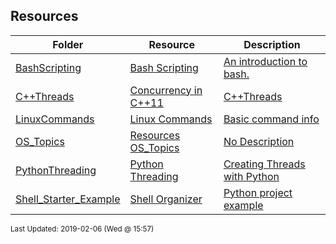 ## Resources
| Folder | Resource | Description|
 | ------------|------------|------------|
 | [BashScripting](https://github.com/rugbyprof/5143-Operating-Systems/tree/master/Resources/BashScripting) | [ Bash Scripting ](https://github.com/rugbyprof/5143-Operating-Systems/tree/master/Resources/BashScripting) | [ An introduction to bash.](https://github.com/rugbyprof/5143-Operating-Systems/tree/master/Resources/BashScripting) | [BashScripting](https://github.com/rugbyprof/5143-Operating-Systems/tree/master/Resources/BashScripting) | [ Introduction](https://github.com/rugbyprof/5143-Operating-Systems/tree/master/Resources/BashScripting) | [BashScripting](https://github.com/rugbyprof/5143-Operating-Systems/tree/master/Resources/BashScripting) | [ How do you run a script?](https://github.com/rugbyprof/5143-Operating-Systems/tree/master/Resources/BashScripting) | [BashScripting](https://github.com/rugbyprof/5143-Operating-Systems/tree/master/Resources/BashScripting) | [~$ chmod 755 myscript.sh  Sets executable for Owner, Group, and All (as well as readable by all and writable by the owner)](https://github.com/rugbyprof/5143-Operating-Systems/tree/master/Resources/BashScripting) | [BashScripting](https://github.com/rugbyprof/5143-Operating-Systems/tree/master/Resources/BashScripting) | [~$ chmod u+x myscript.sh  Sets executable for owner](https://github.com/rugbyprof/5143-Operating-Systems/tree/master/Resources/BashScripting) | [BashScripting](https://github.com/rugbyprof/5143-Operating-Systems/tree/master/Resources/BashScripting) | [~$ chmod a+x myscript.sh  Sets executable for all](https://github.com/rugbyprof/5143-Operating-Systems/tree/master/Resources/BashScripting) | [BashScripting](https://github.com/rugbyprof/5143-Operating-Systems/tree/master/Resources/BashScripting) | [ Output: ./myscript.sh: Permission denied](https://github.com/rugbyprof/5143-Operating-Systems/tree/master/Resources/BashScripting) | [BashScripting](https://github.com/rugbyprof/5143-Operating-Systems/tree/master/Resources/BashScripting) | [Output: ](https://github.com/rugbyprof/5143-Operating-Systems/tree/master/Resources/BashScripting) | [rw](https://github.com/rugbyprof/5143-Operating-Systems/tree/master/Resources/BashScripting) | [r](https://github.com/rugbyprof/5143-Operating-Systems/tree/master/Resources/BashScripting) | [](https://github.com/rugbyprof/5143-Operating-Systems/tree/master/Resources/BashScripting) | [r](https://github.com/rugbyprof/5143-Operating-Systems/tree/master/Resources/BashScripting) | [](https://github.com/rugbyprof/5143-Operating-Systems/tree/master/Resources/BashScripting) | [ 18 owner group 4096 Feb 17 09:12 myscript.sh](https://github.com/rugbyprof/5143-Operating-Systems/tree/master/Resources/BashScripting) | [BashScripting](https://github.com/rugbyprof/5143-Operating-Systems/tree/master/Resources/BashScripting) | [ Output: ](https://github.com/rugbyprof/5143-Operating-Systems/tree/master/Resources/BashScripting) | [rwxr](https://github.com/rugbyprof/5143-Operating-Systems/tree/master/Resources/BashScripting) | [xr](https://github.com/rugbyprof/5143-Operating-Systems/tree/master/Resources/BashScripting) | [x 18 owner group 4096 Feb 17 09:12 myscript.sh](https://github.com/rugbyprof/5143-Operating-Systems/tree/master/Resources/BashScripting) | [BashScripting](https://github.com/rugbyprof/5143-Operating-Systems/tree/master/Resources/BashScripting) | [ Output: Hello World!](https://github.com/rugbyprof/5143-Operating-Systems/tree/master/Resources/BashScripting) | [BashScripting](https://github.com/rugbyprof/5143-Operating-Systems/tree/master/Resources/BashScripting) | [ Example myscript.sh](https://github.com/rugbyprof/5143-Operating-Systems/tree/master/Resources/BashScripting) | [BashScripting](https://github.com/rugbyprof/5143-Operating-Systems/tree/master/Resources/BashScripting) | [!/bin/bash](https://github.com/rugbyprof/5143-Operating-Systems/tree/master/Resources/BashScripting) | [BashScripting](https://github.com/rugbyprof/5143-Operating-Systems/tree/master/Resources/BashScripting) | [ A sample Bash script](https://github.com/rugbyprof/5143-Operating-Systems/tree/master/Resources/BashScripting) | [BashScripting](https://github.com/rugbyprof/5143-Operating-Systems/tree/master/Resources/BashScripting) | [](https://github.com/rugbyprof/5143-Operating-Systems/tree/master/Resources/BashScripting) | [ **Line 2** ](https://github.com/rugbyprof/5143-Operating-Systems/tree/master/Resources/BashScripting) | [ This is a comment. Anything after  is not executed. It is for our reference only.](https://github.com/rugbyprof/5143-Operating-Systems/tree/master/Resources/BashScripting) | [BashScripting](https://github.com/rugbyprof/5143-Operating-Systems/tree/master/Resources/BashScripting) | [ Why the ./](https://github.com/rugbyprof/5143-Operating-Systems/tree/master/Resources/BashScripting) | [BashScripting](https://github.com/rugbyprof/5143-Operating-Systems/tree/master/Resources/BashScripting) | [ The Shebang (!)](https://github.com/rugbyprof/5143-Operating-Systems/tree/master/Resources/BashScripting) | [BashScripting](https://github.com/rugbyprof/5143-Operating-Systems/tree/master/Resources/BashScripting) | [**\!/bin/bash**](https://github.com/rugbyprof/5143-Operating-Systems/tree/master/Resources/BashScripting) | [BashScripting](https://github.com/rugbyprof/5143-Operating-Systems/tree/master/Resources/BashScripting) | [This is the first line of the script above. The hash exclamation mark ( ! ) character sequence is referred to as the Shebang. Following it is the path to the interpreter (or program) that should be used to run (or interpret) the rest of the lines in the text file. (For Bash scripts it will be the path to Bash, but there are many other types of scripts and they each have their own interpreter.)](https://github.com/rugbyprof/5143-Operating-Systems/tree/master/Resources/BashScripting) | [BashScripting](https://github.com/rugbyprof/5143-Operating-Systems/tree/master/Resources/BashScripting) | [Formatting is important here. The shebang must be on the very first line of the file (line 2 won't do, even if the first line is blank). There must also be no spaces before the `` or between the `!` and the path to the interpreter.](https://github.com/rugbyprof/5143-Operating-Systems/tree/master/Resources/BashScripting) | [BashScripting](https://github.com/rugbyprof/5143-Operating-Systems/tree/master/Resources/BashScripting) | [ Formatting](https://github.com/rugbyprof/5143-Operating-Systems/tree/master/Resources/BashScripting) | [BashScripting](https://github.com/rugbyprof/5143-Operating-Systems/tree/master/Resources/BashScripting) | [ Bash Scripting: Variables](https://github.com/rugbyprof/5143-Operating-Systems/tree/master/Resources/BashScripting) | [BashScripting](https://github.com/rugbyprof/5143-Operating-Systems/tree/master/Resources/BashScripting) | [ Introduction](https://github.com/rugbyprof/5143-Operating-Systems/tree/master/Resources/BashScripting) | [BashScripting](https://github.com/rugbyprof/5143-Operating-Systems/tree/master/Resources/BashScripting) | [ Command line arguments](https://github.com/rugbyprof/5143-Operating-Systems/tree/master/Resources/BashScripting) | [BashScripting](https://github.com/rugbyprof/5143-Operating-Systems/tree/master/Resources/BashScripting) | [!/bin/bash](https://github.com/rugbyprof/5143-Operating-Systems/tree/master/Resources/BashScripting) | [BashScripting](https://github.com/rugbyprof/5143-Operating-Systems/tree/master/Resources/BashScripting) | [ A simple copy script](https://github.com/rugbyprof/5143-Operating-Systems/tree/master/Resources/BashScripting) | [BashScripting](https://github.com/rugbyprof/5143-Operating-Systems/tree/master/Resources/BashScripting) | [ Let's verify the copy worked](https://github.com/rugbyprof/5143-Operating-Systems/tree/master/Resources/BashScripting) | [BashScripting](https://github.com/rugbyprof/5143-Operating-Systems/tree/master/Resources/BashScripting) | [ Other Special Variables](https://github.com/rugbyprof/5143-Operating-Systems/tree/master/Resources/BashScripting) | [BashScripting](https://github.com/rugbyprof/5143-Operating-Systems/tree/master/Resources/BashScripting) | [|**$** | How many arguments were passed to the Bash script. |](https://github.com/rugbyprof/5143-Operating-Systems/tree/master/Resources/BashScripting) | [BashScripting](https://github.com/rugbyprof/5143-Operating-Systems/tree/master/Resources/BashScripting) | [ Setting Our Own Variables](https://github.com/rugbyprof/5143-Operating-Systems/tree/master/Resources/BashScripting) | [BashScripting](https://github.com/rugbyprof/5143-Operating-Systems/tree/master/Resources/BashScripting) | [!/bin/bash](https://github.com/rugbyprof/5143-Operating-Systems/tree/master/Resources/BashScripting) | [BashScripting](https://github.com/rugbyprof/5143-Operating-Systems/tree/master/Resources/BashScripting) | [ A simple variable example](https://github.com/rugbyprof/5143-Operating-Systems/tree/master/Resources/BashScripting) | [BashScripting](https://github.com/rugbyprof/5143-Operating-Systems/tree/master/Resources/BashScripting) | [cmd1](https://github.com/rugbyprof/5143-Operating-Systems/tree/master/Resources/BashScripting) | [BashScripting](https://github.com/rugbyprof/5143-Operating-Systems/tree/master/Resources/BashScripting) | [ Quotes](https://github.com/rugbyprof/5143-Operating-Systems/tree/master/Resources/BashScripting) | [BashScripting](https://github.com/rugbyprof/5143-Operating-Systems/tree/master/Resources/BashScripting) | [ Command Substitution](https://github.com/rugbyprof/5143-Operating-Systems/tree/master/Resources/BashScripting) | [BashScripting](https://github.com/rugbyprof/5143-Operating-Systems/tree/master/Resources/BashScripting) | [ Exporting Variables](https://github.com/rugbyprof/5143-Operating-Systems/tree/master/Resources/BashScripting) | [BashScripting](https://github.com/rugbyprof/5143-Operating-Systems/tree/master/Resources/BashScripting) | [!/bin/bash](https://github.com/rugbyprof/5143-Operating-Systems/tree/master/Resources/BashScripting) | [BashScripting](https://github.com/rugbyprof/5143-Operating-Systems/tree/master/Resources/BashScripting) | [ demonstrate variable scope 1.](https://github.com/rugbyprof/5143-Operating-Systems/tree/master/Resources/BashScripting) | [BashScripting](https://github.com/rugbyprof/5143-Operating-Systems/tree/master/Resources/BashScripting) | [ Let's verify their current value](https://github.com/rugbyprof/5143-Operating-Systems/tree/master/Resources/BashScripting) | [BashScripting](https://github.com/rugbyprof/5143-Operating-Systems/tree/master/Resources/BashScripting) | [ Let's see what they are now](https://github.com/rugbyprof/5143-Operating-Systems/tree/master/Resources/BashScripting) | [BashScripting](https://github.com/rugbyprof/5143-Operating-Systems/tree/master/Resources/BashScripting) | [!/bin/bash](https://github.com/rugbyprof/5143-Operating-Systems/tree/master/Resources/BashScripting) | [BashScripting](https://github.com/rugbyprof/5143-Operating-Systems/tree/master/Resources/BashScripting) | [ demonstrate variable scope 2](https://github.com/rugbyprof/5143-Operating-Systems/tree/master/Resources/BashScripting) | [BashScripting](https://github.com/rugbyprof/5143-Operating-Systems/tree/master/Resources/BashScripting) | [ Let's verify their current value](https://github.com/rugbyprof/5143-Operating-Systems/tree/master/Resources/BashScripting) | [BashScripting](https://github.com/rugbyprof/5143-Operating-Systems/tree/master/Resources/BashScripting) | [ Let's change their values](https://github.com/rugbyprof/5143-Operating-Systems/tree/master/Resources/BashScripting) | [BashScripting](https://github.com/rugbyprof/5143-Operating-Systems/tree/master/Resources/BashScripting) | [ Summary](https://github.com/rugbyprof/5143-Operating-Systems/tree/master/Resources/BashScripting) | [BashScripting](https://github.com/rugbyprof/5143-Operating-Systems/tree/master/Resources/BashScripting) | [ Bash Scripting: Input](https://github.com/rugbyprof/5143-Operating-Systems/tree/master/Resources/BashScripting) | [BashScripting](https://github.com/rugbyprof/5143-Operating-Systems/tree/master/Resources/BashScripting) | [ Introduction](https://github.com/rugbyprof/5143-Operating-Systems/tree/master/Resources/BashScripting) | [BashScripting](https://github.com/rugbyprof/5143-Operating-Systems/tree/master/Resources/BashScripting) | [ Ask the User for Input](https://github.com/rugbyprof/5143-Operating-Systems/tree/master/Resources/BashScripting) | [BashScripting](https://github.com/rugbyprof/5143-Operating-Systems/tree/master/Resources/BashScripting) | [!/bin/bash](https://github.com/rugbyprof/5143-Operating-Systems/tree/master/Resources/BashScripting) | [BashScripting](https://github.com/rugbyprof/5143-Operating-Systems/tree/master/Resources/BashScripting) | [ Ask the user for their name](https://github.com/rugbyprof/5143-Operating-Systems/tree/master/Resources/BashScripting) | [BashScripting](https://github.com/rugbyprof/5143-Operating-Systems/tree/master/Resources/BashScripting) | [ More with Read](https://github.com/rugbyprof/5143-Operating-Systems/tree/master/Resources/BashScripting) | [BashScripting](https://github.com/rugbyprof/5143-Operating-Systems/tree/master/Resources/BashScripting) | [!/bin/bash](https://github.com/rugbyprof/5143-Operating-Systems/tree/master/Resources/BashScripting) | [BashScripting](https://github.com/rugbyprof/5143-Operating-Systems/tree/master/Resources/BashScripting) | [ Ask the user for login details](https://github.com/rugbyprof/5143-Operating-Systems/tree/master/Resources/BashScripting) | [BashScripting](https://github.com/rugbyprof/5143-Operating-Systems/tree/master/Resources/BashScripting) | [ More variables](https://github.com/rugbyprof/5143-Operating-Systems/tree/master/Resources/BashScripting) | [BashScripting](https://github.com/rugbyprof/5143-Operating-Systems/tree/master/Resources/BashScripting) | [!/bin/bash](https://github.com/rugbyprof/5143-Operating-Systems/tree/master/Resources/BashScripting) | [BashScripting](https://github.com/rugbyprof/5143-Operating-Systems/tree/master/Resources/BashScripting) | [ Demonstrate how read actually works](https://github.com/rugbyprof/5143-Operating-Systems/tree/master/Resources/BashScripting) | [BashScripting](https://github.com/rugbyprof/5143-Operating-Systems/tree/master/Resources/BashScripting) | [ Reading from STDIN](https://github.com/rugbyprof/5143-Operating-Systems/tree/master/Resources/BashScripting) | [BashScripting](https://github.com/rugbyprof/5143-Operating-Systems/tree/master/Resources/BashScripting) | [!/bin/bash](https://github.com/rugbyprof/5143-Operating-Systems/tree/master/Resources/BashScripting) | [BashScripting](https://github.com/rugbyprof/5143-Operating-Systems/tree/master/Resources/BashScripting) | [ A basic summary of my sales report](https://github.com/rugbyprof/5143-Operating-Systems/tree/master/Resources/BashScripting) | [BashScripting](https://github.com/rugbyprof/5143-Operating-Systems/tree/master/Resources/BashScripting) | [ So which should I use?](https://github.com/rugbyprof/5143-Operating-Systems/tree/master/Resources/BashScripting) | [BashScripting](https://github.com/rugbyprof/5143-Operating-Systems/tree/master/Resources/BashScripting) | [ Summary](https://github.com/rugbyprof/5143-Operating-Systems/tree/master/Resources/BashScripting) | [BashScripting](https://github.com/rugbyprof/5143-Operating-Systems/tree/master/Resources/BashScripting) | [ Bash Scripting: Arithmetic](https://github.com/rugbyprof/5143-Operating-Systems/tree/master/Resources/BashScripting) | [BashScripting](https://github.com/rugbyprof/5143-Operating-Systems/tree/master/Resources/BashScripting) | [ Introduction](https://github.com/rugbyprof/5143-Operating-Systems/tree/master/Resources/BashScripting) | [BashScripting](https://github.com/rugbyprof/5143-Operating-Systems/tree/master/Resources/BashScripting) | [ Let](https://github.com/rugbyprof/5143-Operating-Systems/tree/master/Resources/BashScripting) | [BashScripting](https://github.com/rugbyprof/5143-Operating-Systems/tree/master/Resources/BashScripting) | [!/bin/bash](https://github.com/rugbyprof/5143-Operating-Systems/tree/master/Resources/BashScripting) | [BashScripting](https://github.com/rugbyprof/5143-Operating-Systems/tree/master/Resources/BashScripting) | [ Basic arithmetic using let](https://github.com/rugbyprof/5143-Operating-Systems/tree/master/Resources/BashScripting) | [BashScripting](https://github.com/rugbyprof/5143-Operating-Systems/tree/master/Resources/BashScripting) | [echo $a  9](https://github.com/rugbyprof/5143-Operating-Systems/tree/master/Resources/BashScripting) | [BashScripting](https://github.com/rugbyprof/5143-Operating-Systems/tree/master/Resources/BashScripting) | [echo $a  9](https://github.com/rugbyprof/5143-Operating-Systems/tree/master/Resources/BashScripting) | [BashScripting](https://github.com/rugbyprof/5143-Operating-Systems/tree/master/Resources/BashScripting) | [echo $a  10](https://github.com/rugbyprof/5143-Operating-Systems/tree/master/Resources/BashScripting) | [BashScripting](https://github.com/rugbyprof/5143-Operating-Systems/tree/master/Resources/BashScripting) | [echo $a  20](https://github.com/rugbyprof/5143-Operating-Systems/tree/master/Resources/BashScripting) | [BashScripting](https://github.com/rugbyprof/5143-Operating-Systems/tree/master/Resources/BashScripting) | [echo $a  30 + first command line argument](https://github.com/rugbyprof/5143-Operating-Systems/tree/master/Resources/BashScripting) | [BashScripting](https://github.com/rugbyprof/5143-Operating-Systems/tree/master/Resources/BashScripting) | [ Expr](https://github.com/rugbyprof/5143-Operating-Systems/tree/master/Resources/BashScripting) | [BashScripting](https://github.com/rugbyprof/5143-Operating-Systems/tree/master/Resources/BashScripting) | [!/bin/bash](https://github.com/rugbyprof/5143-Operating-Systems/tree/master/Resources/BashScripting) | [BashScripting](https://github.com/rugbyprof/5143-Operating-Systems/tree/master/Resources/BashScripting) | [ Basic arithmetic using expr](https://github.com/rugbyprof/5143-Operating-Systems/tree/master/Resources/BashScripting) | [BashScripting](https://github.com/rugbyprof/5143-Operating-Systems/tree/master/Resources/BashScripting) | [echo $a  7](https://github.com/rugbyprof/5143-Operating-Systems/tree/master/Resources/BashScripting) | [BashScripting](https://github.com/rugbyprof/5143-Operating-Systems/tree/master/Resources/BashScripting) | [ Double Parentheses](https://github.com/rugbyprof/5143-Operating-Systems/tree/master/Resources/BashScripting) | [BashScripting](https://github.com/rugbyprof/5143-Operating-Systems/tree/master/Resources/BashScripting) | [!/bin/bash](https://github.com/rugbyprof/5143-Operating-Systems/tree/master/Resources/BashScripting) | [BashScripting](https://github.com/rugbyprof/5143-Operating-Systems/tree/master/Resources/BashScripting) | [ Basic arithmetic using double parentheses](https://github.com/rugbyprof/5143-Operating-Systems/tree/master/Resources/BashScripting) | [BashScripting](https://github.com/rugbyprof/5143-Operating-Systems/tree/master/Resources/BashScripting) | [echo $a  9](https://github.com/rugbyprof/5143-Operating-Systems/tree/master/Resources/BashScripting) | [BashScripting](https://github.com/rugbyprof/5143-Operating-Systems/tree/master/Resources/BashScripting) | [echo $a  8](https://github.com/rugbyprof/5143-Operating-Systems/tree/master/Resources/BashScripting) | [BashScripting](https://github.com/rugbyprof/5143-Operating-Systems/tree/master/Resources/BashScripting) | [echo $b  11](https://github.com/rugbyprof/5143-Operating-Systems/tree/master/Resources/BashScripting) | [BashScripting](https://github.com/rugbyprof/5143-Operating-Systems/tree/master/Resources/BashScripting) | [echo $b  12](https://github.com/rugbyprof/5143-Operating-Systems/tree/master/Resources/BashScripting) | [BashScripting](https://github.com/rugbyprof/5143-Operating-Systems/tree/master/Resources/BashScripting) | [echo $b  13](https://github.com/rugbyprof/5143-Operating-Systems/tree/master/Resources/BashScripting) | [BashScripting](https://github.com/rugbyprof/5143-Operating-Systems/tree/master/Resources/BashScripting) | [echo $b  16](https://github.com/rugbyprof/5143-Operating-Systems/tree/master/Resources/BashScripting) | [BashScripting](https://github.com/rugbyprof/5143-Operating-Systems/tree/master/Resources/BashScripting) | [echo $a  20](https://github.com/rugbyprof/5143-Operating-Systems/tree/master/Resources/BashScripting) | [BashScripting](https://github.com/rugbyprof/5143-Operating-Systems/tree/master/Resources/BashScripting) | [ Length of a Variable](https://github.com/rugbyprof/5143-Operating-Systems/tree/master/Resources/BashScripting) | [BashScripting](https://github.com/rugbyprof/5143-Operating-Systems/tree/master/Resources/BashScripting) | [](https://github.com/rugbyprof/5143-Operating-Systems/tree/master/Resources/BashScripting) | [ `${variable}`](https://github.com/rugbyprof/5143-Operating-Systems/tree/master/Resources/BashScripting) | [BashScripting](https://github.com/rugbyprof/5143-Operating-Systems/tree/master/Resources/BashScripting) | [!/bin/bash](https://github.com/rugbyprof/5143-Operating-Systems/tree/master/Resources/BashScripting) | [BashScripting](https://github.com/rugbyprof/5143-Operating-Systems/tree/master/Resources/BashScripting) | [ Show the length of a variable.](https://github.com/rugbyprof/5143-Operating-Systems/tree/master/Resources/BashScripting) | [BashScripting](https://github.com/rugbyprof/5143-Operating-Systems/tree/master/Resources/BashScripting) | [echo ${a}  11](https://github.com/rugbyprof/5143-Operating-Systems/tree/master/Resources/BashScripting) | [BashScripting](https://github.com/rugbyprof/5143-Operating-Systems/tree/master/Resources/BashScripting) | [echo ${b}  4](https://github.com/rugbyprof/5143-Operating-Systems/tree/master/Resources/BashScripting) | [BashScripting](https://github.com/rugbyprof/5143-Operating-Systems/tree/master/Resources/BashScripting) | [ Summary](https://github.com/rugbyprof/5143-Operating-Systems/tree/master/Resources/BashScripting) | [BashScripting](https://github.com/rugbyprof/5143-Operating-Systems/tree/master/Resources/BashScripting) | [](https://github.com/rugbyprof/5143-Operating-Systems/tree/master/Resources/BashScripting) | [ `${var}`: Return the length of the variable var.](https://github.com/rugbyprof/5143-Operating-Systems/tree/master/Resources/BashScripting) | [BashScripting](https://github.com/rugbyprof/5143-Operating-Systems/tree/master/Resources/BashScripting) | [ Bash Scripting: If Statements](https://github.com/rugbyprof/5143-Operating-Systems/tree/master/Resources/BashScripting) | [BashScripting](https://github.com/rugbyprof/5143-Operating-Systems/tree/master/Resources/BashScripting) | [ Introduction](https://github.com/rugbyprof/5143-Operating-Systems/tree/master/Resources/BashScripting) | [BashScripting](https://github.com/rugbyprof/5143-Operating-Systems/tree/master/Resources/BashScripting) | [ Basic If Statements](https://github.com/rugbyprof/5143-Operating-Systems/tree/master/Resources/BashScripting) | [BashScripting](https://github.com/rugbyprof/5143-Operating-Systems/tree/master/Resources/BashScripting) | [!/bin/bash](https://github.com/rugbyprof/5143-Operating-Systems/tree/master/Resources/BashScripting) | [BashScripting](https://github.com/rugbyprof/5143-Operating-Systems/tree/master/Resources/BashScripting) | [ Basic if statement](https://github.com/rugbyprof/5143-Operating-Systems/tree/master/Resources/BashScripting) | [BashScripting](https://github.com/rugbyprof/5143-Operating-Systems/tree/master/Resources/BashScripting) | [ Test](https://github.com/rugbyprof/5143-Operating-Systems/tree/master/Resources/BashScripting) | [BashScripting](https://github.com/rugbyprof/5143-Operating-Systems/tree/master/Resources/BashScripting) | [ Indenting](https://github.com/rugbyprof/5143-Operating-Systems/tree/master/Resources/BashScripting) | [BashScripting](https://github.com/rugbyprof/5143-Operating-Systems/tree/master/Resources/BashScripting) | [ Nested If statements](https://github.com/rugbyprof/5143-Operating-Systems/tree/master/Resources/BashScripting) | [BashScripting](https://github.com/rugbyprof/5143-Operating-Systems/tree/master/Resources/BashScripting) | [!/bin/bash](https://github.com/rugbyprof/5143-Operating-Systems/tree/master/Resources/BashScripting) | [BashScripting](https://github.com/rugbyprof/5143-Operating-Systems/tree/master/Resources/BashScripting) | [ Nested if statements](https://github.com/rugbyprof/5143-Operating-Systems/tree/master/Resources/BashScripting) | [BashScripting](https://github.com/rugbyprof/5143-Operating-Systems/tree/master/Resources/BashScripting) | [ If Else](https://github.com/rugbyprof/5143-Operating-Systems/tree/master/Resources/BashScripting) | [BashScripting](https://github.com/rugbyprof/5143-Operating-Systems/tree/master/Resources/BashScripting) | [!/bin/bash](https://github.com/rugbyprof/5143-Operating-Systems/tree/master/Resources/BashScripting) | [BashScripting](https://github.com/rugbyprof/5143-Operating-Systems/tree/master/Resources/BashScripting) | [ else example](https://github.com/rugbyprof/5143-Operating-Systems/tree/master/Resources/BashScripting) | [BashScripting](https://github.com/rugbyprof/5143-Operating-Systems/tree/master/Resources/BashScripting) | [if [ $ ](https://github.com/rugbyprof/5143-Operating-Systems/tree/master/Resources/BashScripting) | [eq 1 ]](https://github.com/rugbyprof/5143-Operating-Systems/tree/master/Resources/BashScripting) | [BashScripting](https://github.com/rugbyprof/5143-Operating-Systems/tree/master/Resources/BashScripting) | [ If Elif Else](https://github.com/rugbyprof/5143-Operating-Systems/tree/master/Resources/BashScripting) | [BashScripting](https://github.com/rugbyprof/5143-Operating-Systems/tree/master/Resources/BashScripting) | [!/bin/bash](https://github.com/rugbyprof/5143-Operating-Systems/tree/master/Resources/BashScripting) | [BashScripting](https://github.com/rugbyprof/5143-Operating-Systems/tree/master/Resources/BashScripting) | [ elif statements](https://github.com/rugbyprof/5143-Operating-Systems/tree/master/Resources/BashScripting) | [BashScripting](https://github.com/rugbyprof/5143-Operating-Systems/tree/master/Resources/BashScripting) | [ Boolean Operations](https://github.com/rugbyprof/5143-Operating-Systems/tree/master/Resources/BashScripting) | [BashScripting](https://github.com/rugbyprof/5143-Operating-Systems/tree/master/Resources/BashScripting) | [!/bin/bash](https://github.com/rugbyprof/5143-Operating-Systems/tree/master/Resources/BashScripting) | [BashScripting](https://github.com/rugbyprof/5143-Operating-Systems/tree/master/Resources/BashScripting) | [ and example](https://github.com/rugbyprof/5143-Operating-Systems/tree/master/Resources/BashScripting) | [BashScripting](https://github.com/rugbyprof/5143-Operating-Systems/tree/master/Resources/BashScripting) | [!/bin/bash](https://github.com/rugbyprof/5143-Operating-Systems/tree/master/Resources/BashScripting) | [BashScripting](https://github.com/rugbyprof/5143-Operating-Systems/tree/master/Resources/BashScripting) | [ or example](https://github.com/rugbyprof/5143-Operating-Systems/tree/master/Resources/BashScripting) | [BashScripting](https://github.com/rugbyprof/5143-Operating-Systems/tree/master/Resources/BashScripting) | [ Case Statements](https://github.com/rugbyprof/5143-Operating-Systems/tree/master/Resources/BashScripting) | [BashScripting](https://github.com/rugbyprof/5143-Operating-Systems/tree/master/Resources/BashScripting) | [!/bin/bash](https://github.com/rugbyprof/5143-Operating-Systems/tree/master/Resources/BashScripting) | [BashScripting](https://github.com/rugbyprof/5143-Operating-Systems/tree/master/Resources/BashScripting) | [ case example](https://github.com/rugbyprof/5143-Operating-Systems/tree/master/Resources/BashScripting) | [BashScripting](https://github.com/rugbyprof/5143-Operating-Systems/tree/master/Resources/BashScripting) | [!/bin/bash](https://github.com/rugbyprof/5143-Operating-Systems/tree/master/Resources/BashScripting) | [BashScripting](https://github.com/rugbyprof/5143-Operating-Systems/tree/master/Resources/BashScripting) | [ Print a message about disk useage.](https://github.com/rugbyprof/5143-Operating-Systems/tree/master/Resources/BashScripting) | [BashScripting](https://github.com/rugbyprof/5143-Operating-Systems/tree/master/Resources/BashScripting) | [ Summary](https://github.com/rugbyprof/5143-Operating-Systems/tree/master/Resources/BashScripting) | [BashScripting](https://github.com/rugbyprof/5143-Operating-Systems/tree/master/Resources/BashScripting) | [ Bash Scripting: Loops](https://github.com/rugbyprof/5143-Operating-Systems/tree/master/Resources/BashScripting) | [BashScripting](https://github.com/rugbyprof/5143-Operating-Systems/tree/master/Resources/BashScripting) | [ Introduction](https://github.com/rugbyprof/5143-Operating-Systems/tree/master/Resources/BashScripting) | [BashScripting](https://github.com/rugbyprof/5143-Operating-Systems/tree/master/Resources/BashScripting) | [ While Loops](https://github.com/rugbyprof/5143-Operating-Systems/tree/master/Resources/BashScripting) | [BashScripting](https://github.com/rugbyprof/5143-Operating-Systems/tree/master/Resources/BashScripting) | [!/bin/bash](https://github.com/rugbyprof/5143-Operating-Systems/tree/master/Resources/BashScripting) | [BashScripting](https://github.com/rugbyprof/5143-Operating-Systems/tree/master/Resources/BashScripting) | [ Basic while loop](https://github.com/rugbyprof/5143-Operating-Systems/tree/master/Resources/BashScripting) | [BashScripting](https://github.com/rugbyprof/5143-Operating-Systems/tree/master/Resources/BashScripting) | [ Until Loops](https://github.com/rugbyprof/5143-Operating-Systems/tree/master/Resources/BashScripting) | [BashScripting](https://github.com/rugbyprof/5143-Operating-Systems/tree/master/Resources/BashScripting) | [!/bin/bash](https://github.com/rugbyprof/5143-Operating-Systems/tree/master/Resources/BashScripting) | [BashScripting](https://github.com/rugbyprof/5143-Operating-Systems/tree/master/Resources/BashScripting) | [ Basic until loop](https://github.com/rugbyprof/5143-Operating-Systems/tree/master/Resources/BashScripting) | [BashScripting](https://github.com/rugbyprof/5143-Operating-Systems/tree/master/Resources/BashScripting) | [ For Loops](https://github.com/rugbyprof/5143-Operating-Systems/tree/master/Resources/BashScripting) | [BashScripting](https://github.com/rugbyprof/5143-Operating-Systems/tree/master/Resources/BashScripting) | [!/bin/bash](https://github.com/rugbyprof/5143-Operating-Systems/tree/master/Resources/BashScripting) | [BashScripting](https://github.com/rugbyprof/5143-Operating-Systems/tree/master/Resources/BashScripting) | [ Basic for loop](https://github.com/rugbyprof/5143-Operating-Systems/tree/master/Resources/BashScripting) | [BashScripting](https://github.com/rugbyprof/5143-Operating-Systems/tree/master/Resources/BashScripting) | [ Ranges](https://github.com/rugbyprof/5143-Operating-Systems/tree/master/Resources/BashScripting) | [BashScripting](https://github.com/rugbyprof/5143-Operating-Systems/tree/master/Resources/BashScripting) | [!/bin/bash](https://github.com/rugbyprof/5143-Operating-Systems/tree/master/Resources/BashScripting) | [BashScripting](https://github.com/rugbyprof/5143-Operating-Systems/tree/master/Resources/BashScripting) | [ Basic range in for loop](https://github.com/rugbyprof/5143-Operating-Systems/tree/master/Resources/BashScripting) | [BashScripting](https://github.com/rugbyprof/5143-Operating-Systems/tree/master/Resources/BashScripting) | [!/bin/bash](https://github.com/rugbyprof/5143-Operating-Systems/tree/master/Resources/BashScripting) | [BashScripting](https://github.com/rugbyprof/5143-Operating-Systems/tree/master/Resources/BashScripting) | [ Basic range with steps for loop](https://github.com/rugbyprof/5143-Operating-Systems/tree/master/Resources/BashScripting) | [BashScripting](https://github.com/rugbyprof/5143-Operating-Systems/tree/master/Resources/BashScripting) | [!/bin/bash](https://github.com/rugbyprof/5143-Operating-Systems/tree/master/Resources/BashScripting) | [BashScripting](https://github.com/rugbyprof/5143-Operating-Systems/tree/master/Resources/BashScripting) | [ Make a php copy of any html files](https://github.com/rugbyprof/5143-Operating-Systems/tree/master/Resources/BashScripting) | [BashScripting](https://github.com/rugbyprof/5143-Operating-Systems/tree/master/Resources/BashScripting) | [ Controlling Loops: Break and Continue](https://github.com/rugbyprof/5143-Operating-Systems/tree/master/Resources/BashScripting) | [BashScripting](https://github.com/rugbyprof/5143-Operating-Systems/tree/master/Resources/BashScripting) | [ Break](https://github.com/rugbyprof/5143-Operating-Systems/tree/master/Resources/BashScripting) | [BashScripting](https://github.com/rugbyprof/5143-Operating-Systems/tree/master/Resources/BashScripting) | [!/bin/bash](https://github.com/rugbyprof/5143-Operating-Systems/tree/master/Resources/BashScripting) | [BashScripting](https://github.com/rugbyprof/5143-Operating-Systems/tree/master/Resources/BashScripting) | [ Make a backup set of files](https://github.com/rugbyprof/5143-Operating-Systems/tree/master/Resources/BashScripting) | [BashScripting](https://github.com/rugbyprof/5143-Operating-Systems/tree/master/Resources/BashScripting) | [ Continue](https://github.com/rugbyprof/5143-Operating-Systems/tree/master/Resources/BashScripting) | [BashScripting](https://github.com/rugbyprof/5143-Operating-Systems/tree/master/Resources/BashScripting) | [!/bin/bash](https://github.com/rugbyprof/5143-Operating-Systems/tree/master/Resources/BashScripting) | [BashScripting](https://github.com/rugbyprof/5143-Operating-Systems/tree/master/Resources/BashScripting) | [ Make a backup set of files](https://github.com/rugbyprof/5143-Operating-Systems/tree/master/Resources/BashScripting) | [BashScripting](https://github.com/rugbyprof/5143-Operating-Systems/tree/master/Resources/BashScripting) | [ Select](https://github.com/rugbyprof/5143-Operating-Systems/tree/master/Resources/BashScripting) | [BashScripting](https://github.com/rugbyprof/5143-Operating-Systems/tree/master/Resources/BashScripting) | [!/bin/bash](https://github.com/rugbyprof/5143-Operating-Systems/tree/master/Resources/BashScripting) | [BashScripting](https://github.com/rugbyprof/5143-Operating-Systems/tree/master/Resources/BashScripting) | [ A simple menu system](https://github.com/rugbyprof/5143-Operating-Systems/tree/master/Resources/BashScripting) | [BashScripting](https://github.com/rugbyprof/5143-Operating-Systems/tree/master/Resources/BashScripting) | [](https://github.com/rugbyprof/5143-Operating-Systems/tree/master/Resources/BashScripting) | [ **Line 6** ](https://github.com/rugbyprof/5143-Operating-Systems/tree/master/Resources/BashScripting) | [ Change the value of the system variable PS3 so that the prompt is set to something a little more descriptive. (By default it is ?)](https://github.com/rugbyprof/5143-Operating-Systems/tree/master/Resources/BashScripting) | [BashScripting](https://github.com/rugbyprof/5143-Operating-Systems/tree/master/Resources/BashScripting) | [ Summary](https://github.com/rugbyprof/5143-Operating-Systems/tree/master/Resources/BashScripting) | [N/A](https://github.com/rugbyprof/5143-Operating-Systems/tree/master/Resources/BashScripting) |
 | [C++Threads](https://github.com/rugbyprof/5143-Operating-Systems/tree/master/Resources/C++Threads) | [ Concurrency in C++11](https://github.com/rugbyprof/5143-Operating-Systems/tree/master/Resources/C++Threads) | [C++Threads](https://github.com/rugbyprof/5143-Operating-Systems/tree/master/Resources/C++Threads) | [ Overview](https://github.com/rugbyprof/5143-Operating-Systems/tree/master/Resources/C++Threads) | [C++Threads](https://github.com/rugbyprof/5143-Operating-Systems/tree/master/Resources/C++Threads) | [ Resources](https://github.com/rugbyprof/5143-Operating-Systems/tree/master/Resources/C++Threads) | [C++Threads](https://github.com/rugbyprof/5143-Operating-Systems/tree/master/Resources/C++Threads) | [ C++11](https://github.com/rugbyprof/5143-Operating-Systems/tree/master/Resources/C++Threads) | [C++Threads](https://github.com/rugbyprof/5143-Operating-Systems/tree/master/Resources/C++Threads) | [ Threads](https://github.com/rugbyprof/5143-Operating-Systems/tree/master/Resources/C++Threads) | [C++Threads](https://github.com/rugbyprof/5143-Operating-Systems/tree/master/Resources/C++Threads) | [include <iostream>](https://github.com/rugbyprof/5143-Operating-Systems/tree/master/Resources/C++Threads) | [C++Threads](https://github.com/rugbyprof/5143-Operating-Systems/tree/master/Resources/C++Threads) | [include <thread>](https://github.com/rugbyprof/5143-Operating-Systems/tree/master/Resources/C++Threads) | [C++Threads](https://github.com/rugbyprof/5143-Operating-Systems/tree/master/Resources/C++Threads) | [ Race conditions](https://github.com/rugbyprof/5143-Operating-Systems/tree/master/Resources/C++Threads) | [C++Threads](https://github.com/rugbyprof/5143-Operating-Systems/tree/master/Resources/C++Threads) | [include <iostream>](https://github.com/rugbyprof/5143-Operating-Systems/tree/master/Resources/C++Threads) | [C++Threads](https://github.com/rugbyprof/5143-Operating-Systems/tree/master/Resources/C++Threads) | [include <vector>](https://github.com/rugbyprof/5143-Operating-Systems/tree/master/Resources/C++Threads) | [C++Threads](https://github.com/rugbyprof/5143-Operating-Systems/tree/master/Resources/C++Threads) | [include <thread>](https://github.com/rugbyprof/5143-Operating-Systems/tree/master/Resources/C++Threads) | [C++Threads](https://github.com/rugbyprof/5143-Operating-Systems/tree/master/Resources/C++Threads) | [ Exercise:](https://github.com/rugbyprof/5143-Operating-Systems/tree/master/Resources/C++Threads) | [C++Threads](https://github.com/rugbyprof/5143-Operating-Systems/tree/master/Resources/C++Threads) | [ Mutex](https://github.com/rugbyprof/5143-Operating-Systems/tree/master/Resources/C++Threads) | [C++Threads](https://github.com/rugbyprof/5143-Operating-Systems/tree/master/Resources/C++Threads) | [ Atomic](https://github.com/rugbyprof/5143-Operating-Systems/tree/master/Resources/C++Threads) | [C++Threads](https://github.com/rugbyprof/5143-Operating-Systems/tree/master/Resources/C++Threads) | [include <atomic>](https://github.com/rugbyprof/5143-Operating-Systems/tree/master/Resources/C++Threads) | [C++Threads](https://github.com/rugbyprof/5143-Operating-Systems/tree/master/Resources/C++Threads) | [ Tasks](https://github.com/rugbyprof/5143-Operating-Systems/tree/master/Resources/C++Threads) | [C++Threads](https://github.com/rugbyprof/5143-Operating-Systems/tree/master/Resources/C++Threads) | [include <iostream>](https://github.com/rugbyprof/5143-Operating-Systems/tree/master/Resources/C++Threads) | [C++Threads](https://github.com/rugbyprof/5143-Operating-Systems/tree/master/Resources/C++Threads) | [include <future>](https://github.com/rugbyprof/5143-Operating-Systems/tree/master/Resources/C++Threads) | [C++Threads](https://github.com/rugbyprof/5143-Operating-Systems/tree/master/Resources/C++Threads) | [include <chrono>](https://github.com/rugbyprof/5143-Operating-Systems/tree/master/Resources/C++Threads) | [C++Threads](https://github.com/rugbyprof/5143-Operating-Systems/tree/master/Resources/C++Threads) | [ Exercise:](https://github.com/rugbyprof/5143-Operating-Systems/tree/master/Resources/C++Threads) | [C++Threads](https://github.com/rugbyprof/5143-Operating-Systems/tree/master/Resources/C++Threads) | [ this_thread](https://github.com/rugbyprof/5143-Operating-Systems/tree/master/Resources/C++Threads) | [C++Threads](https://github.com/rugbyprof/5143-Operating-Systems/tree/master/Resources/C++Threads) | [ Condition variables](https://github.com/rugbyprof/5143-Operating-Systems/tree/master/Resources/C++Threads) | [C++Threads](https://github.com/rugbyprof/5143-Operating-Systems/tree/master/Resources/C++Threads) | [include <iostream>](https://github.com/rugbyprof/5143-Operating-Systems/tree/master/Resources/C++Threads) | [C++Threads](https://github.com/rugbyprof/5143-Operating-Systems/tree/master/Resources/C++Threads) | [include <thread>](https://github.com/rugbyprof/5143-Operating-Systems/tree/master/Resources/C++Threads) | [C++Threads](https://github.com/rugbyprof/5143-Operating-Systems/tree/master/Resources/C++Threads) | [include <condition_variable>](https://github.com/rugbyprof/5143-Operating-Systems/tree/master/Resources/C++Threads) | [C++Threads](https://github.com/rugbyprof/5143-Operating-Systems/tree/master/Resources/C++Threads) | [include <mutex>](https://github.com/rugbyprof/5143-Operating-Systems/tree/master/Resources/C++Threads) | [C++Threads](https://github.com/rugbyprof/5143-Operating-Systems/tree/master/Resources/C++Threads) | [include <chrono>](https://github.com/rugbyprof/5143-Operating-Systems/tree/master/Resources/C++Threads) | [C++Threads](https://github.com/rugbyprof/5143-Operating-Systems/tree/master/Resources/C++Threads) | [include <queue>](https://github.com/rugbyprof/5143-Operating-Systems/tree/master/Resources/C++Threads) | [C++Threads](https://github.com/rugbyprof/5143-Operating-Systems/tree/master/Resources/C++Threads) | [ Producer](https://github.com/rugbyprof/5143-Operating-Systems/tree/master/Resources/C++Threads) | [consumer problem](https://github.com/rugbyprof/5143-Operating-Systems/tree/master/Resources/C++Threads) | [C++Threads](https://github.com/rugbyprof/5143-Operating-Systems/tree/master/Resources/C++Threads) | [include <iostream>](https://github.com/rugbyprof/5143-Operating-Systems/tree/master/Resources/C++Threads) | [C++Threads](https://github.com/rugbyprof/5143-Operating-Systems/tree/master/Resources/C++Threads) | [include <thread>](https://github.com/rugbyprof/5143-Operating-Systems/tree/master/Resources/C++Threads) | [C++Threads](https://github.com/rugbyprof/5143-Operating-Systems/tree/master/Resources/C++Threads) | [include <condition_variable>](https://github.com/rugbyprof/5143-Operating-Systems/tree/master/Resources/C++Threads) | [C++Threads](https://github.com/rugbyprof/5143-Operating-Systems/tree/master/Resources/C++Threads) | [include <mutex>](https://github.com/rugbyprof/5143-Operating-Systems/tree/master/Resources/C++Threads) | [C++Threads](https://github.com/rugbyprof/5143-Operating-Systems/tree/master/Resources/C++Threads) | [include <chrono>](https://github.com/rugbyprof/5143-Operating-Systems/tree/master/Resources/C++Threads) | [C++Threads](https://github.com/rugbyprof/5143-Operating-Systems/tree/master/Resources/C++Threads) | [include <queue>](https://github.com/rugbyprof/5143-Operating-Systems/tree/master/Resources/C++Threads) | [N/A](https://github.com/rugbyprof/5143-Operating-Systems/tree/master/Resources/C++Threads) |
 | [LinuxCommands](https://github.com/rugbyprof/5143-Operating-Systems/tree/master/Resources/LinuxCommands) | [ Linux Commands ](https://github.com/rugbyprof/5143-Operating-Systems/tree/master/Resources/LinuxCommands) | [ Basic command info](https://github.com/rugbyprof/5143-Operating-Systems/tree/master/Resources/LinuxCommands) | [LinuxCommands](https://github.com/rugbyprof/5143-Operating-Systems/tree/master/Resources/LinuxCommands) | [ 1 ](https://github.com/rugbyprof/5143-Operating-Systems/tree/master/Resources/LinuxCommands) | [ SYSTEM INFORMATION](https://github.com/rugbyprof/5143-Operating-Systems/tree/master/Resources/LinuxCommands) | [LinuxCommands](https://github.com/rugbyprof/5143-Operating-Systems/tree/master/Resources/LinuxCommands) | [ Display Linux system information](https://github.com/rugbyprof/5143-Operating-Systems/tree/master/Resources/LinuxCommands) | [LinuxCommands](https://github.com/rugbyprof/5143-Operating-Systems/tree/master/Resources/LinuxCommands) | [ Display kernel release information](https://github.com/rugbyprof/5143-Operating-Systems/tree/master/Resources/LinuxCommands) | [LinuxCommands](https://github.com/rugbyprof/5143-Operating-Systems/tree/master/Resources/LinuxCommands) | [ Show which version of redhat installed](https://github.com/rugbyprof/5143-Operating-Systems/tree/master/Resources/LinuxCommands) | [LinuxCommands](https://github.com/rugbyprof/5143-Operating-Systems/tree/master/Resources/LinuxCommands) | [ Show how long the system has been running + load](https://github.com/rugbyprof/5143-Operating-Systems/tree/master/Resources/LinuxCommands) | [LinuxCommands](https://github.com/rugbyprof/5143-Operating-Systems/tree/master/Resources/LinuxCommands) | [ Show system host name](https://github.com/rugbyprof/5143-Operating-Systems/tree/master/Resources/LinuxCommands) | [LinuxCommands](https://github.com/rugbyprof/5143-Operating-Systems/tree/master/Resources/LinuxCommands) | [ Display the IP addresses of the host](https://github.com/rugbyprof/5143-Operating-Systems/tree/master/Resources/LinuxCommands) | [LinuxCommands](https://github.com/rugbyprof/5143-Operating-Systems/tree/master/Resources/LinuxCommands) | [ Show system reboot history](https://github.com/rugbyprof/5143-Operating-Systems/tree/master/Resources/LinuxCommands) | [LinuxCommands](https://github.com/rugbyprof/5143-Operating-Systems/tree/master/Resources/LinuxCommands) | [ Show the current date and time](https://github.com/rugbyprof/5143-Operating-Systems/tree/master/Resources/LinuxCommands) | [LinuxCommands](https://github.com/rugbyprof/5143-Operating-Systems/tree/master/Resources/LinuxCommands) | [ Show this month's calendar](https://github.com/rugbyprof/5143-Operating-Systems/tree/master/Resources/LinuxCommands) | [LinuxCommands](https://github.com/rugbyprof/5143-Operating-Systems/tree/master/Resources/LinuxCommands) | [ Display who is online](https://github.com/rugbyprof/5143-Operating-Systems/tree/master/Resources/LinuxCommands) | [LinuxCommands](https://github.com/rugbyprof/5143-Operating-Systems/tree/master/Resources/LinuxCommands) | [ Who you are logged in as](https://github.com/rugbyprof/5143-Operating-Systems/tree/master/Resources/LinuxCommands) | [LinuxCommands](https://github.com/rugbyprof/5143-Operating-Systems/tree/master/Resources/LinuxCommands) | [ 2 ](https://github.com/rugbyprof/5143-Operating-Systems/tree/master/Resources/LinuxCommands) | [ HARDWARE INFORMATION](https://github.com/rugbyprof/5143-Operating-Systems/tree/master/Resources/LinuxCommands) | [LinuxCommands](https://github.com/rugbyprof/5143-Operating-Systems/tree/master/Resources/LinuxCommands) | [ Display messages in kernel ring buffer](https://github.com/rugbyprof/5143-Operating-Systems/tree/master/Resources/LinuxCommands) | [LinuxCommands](https://github.com/rugbyprof/5143-Operating-Systems/tree/master/Resources/LinuxCommands) | [ Display CPU information](https://github.com/rugbyprof/5143-Operating-Systems/tree/master/Resources/LinuxCommands) | [LinuxCommands](https://github.com/rugbyprof/5143-Operating-Systems/tree/master/Resources/LinuxCommands) | [ Display memory information](https://github.com/rugbyprof/5143-Operating-Systems/tree/master/Resources/LinuxCommands) | [LinuxCommands](https://github.com/rugbyprof/5143-Operating-Systems/tree/master/Resources/LinuxCommands) | [ Display free and used memory ( ](https://github.com/rugbyprof/5143-Operating-Systems/tree/master/Resources/LinuxCommands) | [h for human readable, ](https://github.com/rugbyprof/5143-Operating-Systems/tree/master/Resources/LinuxCommands) | [m for MB, ](https://github.com/rugbyprof/5143-Operating-Systems/tree/master/Resources/LinuxCommands) | [g for GB.)](https://github.com/rugbyprof/5143-Operating-Systems/tree/master/Resources/LinuxCommands) | [LinuxCommands](https://github.com/rugbyprof/5143-Operating-Systems/tree/master/Resources/LinuxCommands) | [ Display PCI devices](https://github.com/rugbyprof/5143-Operating-Systems/tree/master/Resources/LinuxCommands) | [LinuxCommands](https://github.com/rugbyprof/5143-Operating-Systems/tree/master/Resources/LinuxCommands) | [ Display USB devices](https://github.com/rugbyprof/5143-Operating-Systems/tree/master/Resources/LinuxCommands) | [LinuxCommands](https://github.com/rugbyprof/5143-Operating-Systems/tree/master/Resources/LinuxCommands) | [ Display DMI/SMBIOS (hardware info) from the BIOS](https://github.com/rugbyprof/5143-Operating-Systems/tree/master/Resources/LinuxCommands) | [LinuxCommands](https://github.com/rugbyprof/5143-Operating-Systems/tree/master/Resources/LinuxCommands) | [ Show info about disk sda](https://github.com/rugbyprof/5143-Operating-Systems/tree/master/Resources/LinuxCommands) | [LinuxCommands](https://github.com/rugbyprof/5143-Operating-Systems/tree/master/Resources/LinuxCommands) | [ Perform a read speed test on disk sda](https://github.com/rugbyprof/5143-Operating-Systems/tree/master/Resources/LinuxCommands) | [LinuxCommands](https://github.com/rugbyprof/5143-Operating-Systems/tree/master/Resources/LinuxCommands) | [ Test for unreadable blocks on disk sda](https://github.com/rugbyprof/5143-Operating-Systems/tree/master/Resources/LinuxCommands) | [LinuxCommands](https://github.com/rugbyprof/5143-Operating-Systems/tree/master/Resources/LinuxCommands) | [ 3 ](https://github.com/rugbyprof/5143-Operating-Systems/tree/master/Resources/LinuxCommands) | [ PERFORMANCE MONITORING AND STATISTICS](https://github.com/rugbyprof/5143-Operating-Systems/tree/master/Resources/LinuxCommands) | [LinuxCommands](https://github.com/rugbyprof/5143-Operating-Systems/tree/master/Resources/LinuxCommands) | [ Display and manage the top processes](https://github.com/rugbyprof/5143-Operating-Systems/tree/master/Resources/LinuxCommands) | [LinuxCommands](https://github.com/rugbyprof/5143-Operating-Systems/tree/master/Resources/LinuxCommands) | [ Interactive process viewer (top alternative)](https://github.com/rugbyprof/5143-Operating-Systems/tree/master/Resources/LinuxCommands) | [LinuxCommands](https://github.com/rugbyprof/5143-Operating-Systems/tree/master/Resources/LinuxCommands) | [ Display processor related statistics](https://github.com/rugbyprof/5143-Operating-Systems/tree/master/Resources/LinuxCommands) | [LinuxCommands](https://github.com/rugbyprof/5143-Operating-Systems/tree/master/Resources/LinuxCommands) | [ Display virtual memory statistics](https://github.com/rugbyprof/5143-Operating-Systems/tree/master/Resources/LinuxCommands) | [LinuxCommands](https://github.com/rugbyprof/5143-Operating-Systems/tree/master/Resources/LinuxCommands) | [ Display I/O statistics](https://github.com/rugbyprof/5143-Operating-Systems/tree/master/Resources/LinuxCommands) | [LinuxCommands](https://github.com/rugbyprof/5143-Operating-Systems/tree/master/Resources/LinuxCommands) | [ Display the last 100 syslog messages  (Use /var/log/syslog for Debian based systems.)](https://github.com/rugbyprof/5143-Operating-Systems/tree/master/Resources/LinuxCommands) | [LinuxCommands](https://github.com/rugbyprof/5143-Operating-Systems/tree/master/Resources/LinuxCommands) | [ Capture and display all packets on interface eth0](https://github.com/rugbyprof/5143-Operating-Systems/tree/master/Resources/LinuxCommands) | [LinuxCommands](https://github.com/rugbyprof/5143-Operating-Systems/tree/master/Resources/LinuxCommands) | [ Monitor all traffic on port 80 ( HTTP )](https://github.com/rugbyprof/5143-Operating-Systems/tree/master/Resources/LinuxCommands) | [LinuxCommands](https://github.com/rugbyprof/5143-Operating-Systems/tree/master/Resources/LinuxCommands) | [ List all open files on the system](https://github.com/rugbyprof/5143-Operating-Systems/tree/master/Resources/LinuxCommands) | [LinuxCommands](https://github.com/rugbyprof/5143-Operating-Systems/tree/master/Resources/LinuxCommands) | [ List files opened by user](https://github.com/rugbyprof/5143-Operating-Systems/tree/master/Resources/LinuxCommands) | [LinuxCommands](https://github.com/rugbyprof/5143-Operating-Systems/tree/master/Resources/LinuxCommands) | [ Display free and used memory ( ](https://github.com/rugbyprof/5143-Operating-Systems/tree/master/Resources/LinuxCommands) | [h for human readable, ](https://github.com/rugbyprof/5143-Operating-Systems/tree/master/Resources/LinuxCommands) | [m for MB, ](https://github.com/rugbyprof/5143-Operating-Systems/tree/master/Resources/LinuxCommands) | [g for GB.)](https://github.com/rugbyprof/5143-Operating-Systems/tree/master/Resources/LinuxCommands) | [LinuxCommands](https://github.com/rugbyprof/5143-Operating-Systems/tree/master/Resources/LinuxCommands) | [ Execute "df ](https://github.com/rugbyprof/5143-Operating-Systems/tree/master/Resources/LinuxCommands) | [h", showing periodic updates](https://github.com/rugbyprof/5143-Operating-Systems/tree/master/Resources/LinuxCommands) | [LinuxCommands](https://github.com/rugbyprof/5143-Operating-Systems/tree/master/Resources/LinuxCommands) | [ 4 – USER INFORMATION AND MANAGEMENT](https://github.com/rugbyprof/5143-Operating-Systems/tree/master/Resources/LinuxCommands) | [LinuxCommands](https://github.com/rugbyprof/5143-Operating-Systems/tree/master/Resources/LinuxCommands) | [ Display the user and group ids of your current user.](https://github.com/rugbyprof/5143-Operating-Systems/tree/master/Resources/LinuxCommands) | [LinuxCommands](https://github.com/rugbyprof/5143-Operating-Systems/tree/master/Resources/LinuxCommands) | [ Display the last users who have logged onto the system.](https://github.com/rugbyprof/5143-Operating-Systems/tree/master/Resources/LinuxCommands) | [LinuxCommands](https://github.com/rugbyprof/5143-Operating-Systems/tree/master/Resources/LinuxCommands) | [ Show who is logged into the system.](https://github.com/rugbyprof/5143-Operating-Systems/tree/master/Resources/LinuxCommands) | [LinuxCommands](https://github.com/rugbyprof/5143-Operating-Systems/tree/master/Resources/LinuxCommands) | [ Show who is logged in and what they are doing.](https://github.com/rugbyprof/5143-Operating-Systems/tree/master/Resources/LinuxCommands) | [LinuxCommands](https://github.com/rugbyprof/5143-Operating-Systems/tree/master/Resources/LinuxCommands) | [ Create a group named "test".](https://github.com/rugbyprof/5143-Operating-Systems/tree/master/Resources/LinuxCommands) | [LinuxCommands](https://github.com/rugbyprof/5143-Operating-Systems/tree/master/Resources/LinuxCommands) | [ Create an account named john, with a comment of "John Smith" and create the user's home directory.](https://github.com/rugbyprof/5143-Operating-Systems/tree/master/Resources/LinuxCommands) | [LinuxCommands](https://github.com/rugbyprof/5143-Operating-Systems/tree/master/Resources/LinuxCommands) | [ Delete the john account.](https://github.com/rugbyprof/5143-Operating-Systems/tree/master/Resources/LinuxCommands) | [LinuxCommands](https://github.com/rugbyprof/5143-Operating-Systems/tree/master/Resources/LinuxCommands) | [ Add the john account to the sales group](https://github.com/rugbyprof/5143-Operating-Systems/tree/master/Resources/LinuxCommands) | [LinuxCommands](https://github.com/rugbyprof/5143-Operating-Systems/tree/master/Resources/LinuxCommands) | [ 5 ](https://github.com/rugbyprof/5143-Operating-Systems/tree/master/Resources/LinuxCommands) | [ FILE AND DIRECTORY COMMANDS](https://github.com/rugbyprof/5143-Operating-Systems/tree/master/Resources/LinuxCommands) | [LinuxCommands](https://github.com/rugbyprof/5143-Operating-Systems/tree/master/Resources/LinuxCommands) | [ List all files in a long listing (detailed) format](https://github.com/rugbyprof/5143-Operating-Systems/tree/master/Resources/LinuxCommands) | [LinuxCommands](https://github.com/rugbyprof/5143-Operating-Systems/tree/master/Resources/LinuxCommands) | [ Display the present working directory](https://github.com/rugbyprof/5143-Operating-Systems/tree/master/Resources/LinuxCommands) | [LinuxCommands](https://github.com/rugbyprof/5143-Operating-Systems/tree/master/Resources/LinuxCommands) | [ Create a directory](https://github.com/rugbyprof/5143-Operating-Systems/tree/master/Resources/LinuxCommands) | [LinuxCommands](https://github.com/rugbyprof/5143-Operating-Systems/tree/master/Resources/LinuxCommands) | [ Remove (delete) file](https://github.com/rugbyprof/5143-Operating-Systems/tree/master/Resources/LinuxCommands) | [LinuxCommands](https://github.com/rugbyprof/5143-Operating-Systems/tree/master/Resources/LinuxCommands) | [ Remove the directory and its contents recursively](https://github.com/rugbyprof/5143-Operating-Systems/tree/master/Resources/LinuxCommands) | [LinuxCommands](https://github.com/rugbyprof/5143-Operating-Systems/tree/master/Resources/LinuxCommands) | [ Force removal of file without prompting for confirmation](https://github.com/rugbyprof/5143-Operating-Systems/tree/master/Resources/LinuxCommands) | [LinuxCommands](https://github.com/rugbyprof/5143-Operating-Systems/tree/master/Resources/LinuxCommands) | [ Forcefully remove directory recursively](https://github.com/rugbyprof/5143-Operating-Systems/tree/master/Resources/LinuxCommands) | [LinuxCommands](https://github.com/rugbyprof/5143-Operating-Systems/tree/master/Resources/LinuxCommands) | [ Copy file1 to file2](https://github.com/rugbyprof/5143-Operating-Systems/tree/master/Resources/LinuxCommands) | [LinuxCommands](https://github.com/rugbyprof/5143-Operating-Systems/tree/master/Resources/LinuxCommands) | [ Copy source_directory recursively to destination. If destination exists, copy source_directory into destination, otherwise create destination with the contents of source_directory.](https://github.com/rugbyprof/5143-Operating-Systems/tree/master/Resources/LinuxCommands) | [LinuxCommands](https://github.com/rugbyprof/5143-Operating-Systems/tree/master/Resources/LinuxCommands) | [ Rename or move file1 to file2. If file2 is an existing directory, move file1 into directory file2](https://github.com/rugbyprof/5143-Operating-Systems/tree/master/Resources/LinuxCommands) | [LinuxCommands](https://github.com/rugbyprof/5143-Operating-Systems/tree/master/Resources/LinuxCommands) | [ Create symbolic link to linkname](https://github.com/rugbyprof/5143-Operating-Systems/tree/master/Resources/LinuxCommands) | [LinuxCommands](https://github.com/rugbyprof/5143-Operating-Systems/tree/master/Resources/LinuxCommands) | [ Create an empty file or update the access and modification times of file.](https://github.com/rugbyprof/5143-Operating-Systems/tree/master/Resources/LinuxCommands) | [LinuxCommands](https://github.com/rugbyprof/5143-Operating-Systems/tree/master/Resources/LinuxCommands) | [ View the contents of file](https://github.com/rugbyprof/5143-Operating-Systems/tree/master/Resources/LinuxCommands) | [LinuxCommands](https://github.com/rugbyprof/5143-Operating-Systems/tree/master/Resources/LinuxCommands) | [ Browse through a text file](https://github.com/rugbyprof/5143-Operating-Systems/tree/master/Resources/LinuxCommands) | [LinuxCommands](https://github.com/rugbyprof/5143-Operating-Systems/tree/master/Resources/LinuxCommands) | [ Display the first 10 lines of file](https://github.com/rugbyprof/5143-Operating-Systems/tree/master/Resources/LinuxCommands) | [LinuxCommands](https://github.com/rugbyprof/5143-Operating-Systems/tree/master/Resources/LinuxCommands) | [ Display the last 10 lines of file](https://github.com/rugbyprof/5143-Operating-Systems/tree/master/Resources/LinuxCommands) | [LinuxCommands](https://github.com/rugbyprof/5143-Operating-Systems/tree/master/Resources/LinuxCommands) | [ Display the last 10 lines of file and "follow" the file as it grows.](https://github.com/rugbyprof/5143-Operating-Systems/tree/master/Resources/LinuxCommands) | [LinuxCommands](https://github.com/rugbyprof/5143-Operating-Systems/tree/master/Resources/LinuxCommands) | [ 6 ](https://github.com/rugbyprof/5143-Operating-Systems/tree/master/Resources/LinuxCommands) | [ PROCESS MANAGEMENT](https://github.com/rugbyprof/5143-Operating-Systems/tree/master/Resources/LinuxCommands) | [LinuxCommands](https://github.com/rugbyprof/5143-Operating-Systems/tree/master/Resources/LinuxCommands) | [ Display your currently running processes](https://github.com/rugbyprof/5143-Operating-Systems/tree/master/Resources/LinuxCommands) | [LinuxCommands](https://github.com/rugbyprof/5143-Operating-Systems/tree/master/Resources/LinuxCommands) | [ Display all the currently running processes on the system.](https://github.com/rugbyprof/5143-Operating-Systems/tree/master/Resources/LinuxCommands) | [LinuxCommands](https://github.com/rugbyprof/5143-Operating-Systems/tree/master/Resources/LinuxCommands) | [ Display process information for processname](https://github.com/rugbyprof/5143-Operating-Systems/tree/master/Resources/LinuxCommands) | [LinuxCommands](https://github.com/rugbyprof/5143-Operating-Systems/tree/master/Resources/LinuxCommands) | [ Display and manage the top processes](https://github.com/rugbyprof/5143-Operating-Systems/tree/master/Resources/LinuxCommands) | [LinuxCommands](https://github.com/rugbyprof/5143-Operating-Systems/tree/master/Resources/LinuxCommands) | [ Interactive process viewer (top alternative)](https://github.com/rugbyprof/5143-Operating-Systems/tree/master/Resources/LinuxCommands) | [LinuxCommands](https://github.com/rugbyprof/5143-Operating-Systems/tree/master/Resources/LinuxCommands) | [ Kill process with process ID of pid](https://github.com/rugbyprof/5143-Operating-Systems/tree/master/Resources/LinuxCommands) | [LinuxCommands](https://github.com/rugbyprof/5143-Operating-Systems/tree/master/Resources/LinuxCommands) | [ Kill all processes named processname](https://github.com/rugbyprof/5143-Operating-Systems/tree/master/Resources/LinuxCommands) | [LinuxCommands](https://github.com/rugbyprof/5143-Operating-Systems/tree/master/Resources/LinuxCommands) | [ Start program in the background](https://github.com/rugbyprof/5143-Operating-Systems/tree/master/Resources/LinuxCommands) | [LinuxCommands](https://github.com/rugbyprof/5143-Operating-Systems/tree/master/Resources/LinuxCommands) | [ Display stopped or background jobs](https://github.com/rugbyprof/5143-Operating-Systems/tree/master/Resources/LinuxCommands) | [LinuxCommands](https://github.com/rugbyprof/5143-Operating-Systems/tree/master/Resources/LinuxCommands) | [ Brings the most recent background job to foreground](https://github.com/rugbyprof/5143-Operating-Systems/tree/master/Resources/LinuxCommands) | [LinuxCommands](https://github.com/rugbyprof/5143-Operating-Systems/tree/master/Resources/LinuxCommands) | [ Brings job n to the foreground](https://github.com/rugbyprof/5143-Operating-Systems/tree/master/Resources/LinuxCommands) | [LinuxCommands](https://github.com/rugbyprof/5143-Operating-Systems/tree/master/Resources/LinuxCommands) | [ 7 – FILE PERMISSIONS](https://github.com/rugbyprof/5143-Operating-Systems/tree/master/Resources/LinuxCommands) | [LinuxCommands](https://github.com/rugbyprof/5143-Operating-Systems/tree/master/Resources/LinuxCommands) | [ 8 ](https://github.com/rugbyprof/5143-Operating-Systems/tree/master/Resources/LinuxCommands) | [ NETWORKING](https://github.com/rugbyprof/5143-Operating-Systems/tree/master/Resources/LinuxCommands) | [LinuxCommands](https://github.com/rugbyprof/5143-Operating-Systems/tree/master/Resources/LinuxCommands) | [ Display all network interfaces and ip address](https://github.com/rugbyprof/5143-Operating-Systems/tree/master/Resources/LinuxCommands) | [LinuxCommands](https://github.com/rugbyprof/5143-Operating-Systems/tree/master/Resources/LinuxCommands) | [ Display eth0 address and details](https://github.com/rugbyprof/5143-Operating-Systems/tree/master/Resources/LinuxCommands) | [LinuxCommands](https://github.com/rugbyprof/5143-Operating-Systems/tree/master/Resources/LinuxCommands) | [ Query or control network driver and hardware settings](https://github.com/rugbyprof/5143-Operating-Systems/tree/master/Resources/LinuxCommands) | [LinuxCommands](https://github.com/rugbyprof/5143-Operating-Systems/tree/master/Resources/LinuxCommands) | [ Send ICMP echo request to host](https://github.com/rugbyprof/5143-Operating-Systems/tree/master/Resources/LinuxCommands) | [LinuxCommands](https://github.com/rugbyprof/5143-Operating-Systems/tree/master/Resources/LinuxCommands) | [ Display whois information for domain](https://github.com/rugbyprof/5143-Operating-Systems/tree/master/Resources/LinuxCommands) | [LinuxCommands](https://github.com/rugbyprof/5143-Operating-Systems/tree/master/Resources/LinuxCommands) | [ Display DNS information for domain](https://github.com/rugbyprof/5143-Operating-Systems/tree/master/Resources/LinuxCommands) | [LinuxCommands](https://github.com/rugbyprof/5143-Operating-Systems/tree/master/Resources/LinuxCommands) | [ Reverse lookup of IP_ADDRESS](https://github.com/rugbyprof/5143-Operating-Systems/tree/master/Resources/LinuxCommands) | [LinuxCommands](https://github.com/rugbyprof/5143-Operating-Systems/tree/master/Resources/LinuxCommands) | [ Display DNS ip address for domain](https://github.com/rugbyprof/5143-Operating-Systems/tree/master/Resources/LinuxCommands) | [LinuxCommands](https://github.com/rugbyprof/5143-Operating-Systems/tree/master/Resources/LinuxCommands) | [ Display the network address of the host name.](https://github.com/rugbyprof/5143-Operating-Systems/tree/master/Resources/LinuxCommands) | [LinuxCommands](https://github.com/rugbyprof/5143-Operating-Systems/tree/master/Resources/LinuxCommands) | [ Display all local ip addresses](https://github.com/rugbyprof/5143-Operating-Systems/tree/master/Resources/LinuxCommands) | [LinuxCommands](https://github.com/rugbyprof/5143-Operating-Systems/tree/master/Resources/LinuxCommands) | [ Download http://domain.com/file](https://github.com/rugbyprof/5143-Operating-Systems/tree/master/Resources/LinuxCommands) | [LinuxCommands](https://github.com/rugbyprof/5143-Operating-Systems/tree/master/Resources/LinuxCommands) | [ Display listening tcp and udp ports and corresponding programs](https://github.com/rugbyprof/5143-Operating-Systems/tree/master/Resources/LinuxCommands) | [LinuxCommands](https://github.com/rugbyprof/5143-Operating-Systems/tree/master/Resources/LinuxCommands) | [ 9 ](https://github.com/rugbyprof/5143-Operating-Systems/tree/master/Resources/LinuxCommands) | [ ARCHIVES (TAR FILES)](https://github.com/rugbyprof/5143-Operating-Systems/tree/master/Resources/LinuxCommands) | [LinuxCommands](https://github.com/rugbyprof/5143-Operating-Systems/tree/master/Resources/LinuxCommands) | [ Create tar named archive.tar containing directory.](https://github.com/rugbyprof/5143-Operating-Systems/tree/master/Resources/LinuxCommands) | [LinuxCommands](https://github.com/rugbyprof/5143-Operating-Systems/tree/master/Resources/LinuxCommands) | [ Extract the contents from archive.tar.](https://github.com/rugbyprof/5143-Operating-Systems/tree/master/Resources/LinuxCommands) | [LinuxCommands](https://github.com/rugbyprof/5143-Operating-Systems/tree/master/Resources/LinuxCommands) | [ Create a gzip compressed tar file name archive.tar.gz.](https://github.com/rugbyprof/5143-Operating-Systems/tree/master/Resources/LinuxCommands) | [LinuxCommands](https://github.com/rugbyprof/5143-Operating-Systems/tree/master/Resources/LinuxCommands) | [ Extract a gzip compressed tar file.](https://github.com/rugbyprof/5143-Operating-Systems/tree/master/Resources/LinuxCommands) | [LinuxCommands](https://github.com/rugbyprof/5143-Operating-Systems/tree/master/Resources/LinuxCommands) | [ Create a tar file with bzip2 compression](https://github.com/rugbyprof/5143-Operating-Systems/tree/master/Resources/LinuxCommands) | [LinuxCommands](https://github.com/rugbyprof/5143-Operating-Systems/tree/master/Resources/LinuxCommands) | [ Extract a bzip2 compressed tar file.](https://github.com/rugbyprof/5143-Operating-Systems/tree/master/Resources/LinuxCommands) | [LinuxCommands](https://github.com/rugbyprof/5143-Operating-Systems/tree/master/Resources/LinuxCommands) | [ 10 ](https://github.com/rugbyprof/5143-Operating-Systems/tree/master/Resources/LinuxCommands) | [ INSTALLING PACKAGES](https://github.com/rugbyprof/5143-Operating-Systems/tree/master/Resources/LinuxCommands) | [LinuxCommands](https://github.com/rugbyprof/5143-Operating-Systems/tree/master/Resources/LinuxCommands) | [ Search for a package by keyword.](https://github.com/rugbyprof/5143-Operating-Systems/tree/master/Resources/LinuxCommands) | [LinuxCommands](https://github.com/rugbyprof/5143-Operating-Systems/tree/master/Resources/LinuxCommands) | [ Install package.](https://github.com/rugbyprof/5143-Operating-Systems/tree/master/Resources/LinuxCommands) | [LinuxCommands](https://github.com/rugbyprof/5143-Operating-Systems/tree/master/Resources/LinuxCommands) | [ Display description and summary information about package.](https://github.com/rugbyprof/5143-Operating-Systems/tree/master/Resources/LinuxCommands) | [LinuxCommands](https://github.com/rugbyprof/5143-Operating-Systems/tree/master/Resources/LinuxCommands) | [ Install package from local file named package.rpm](https://github.com/rugbyprof/5143-Operating-Systems/tree/master/Resources/LinuxCommands) | [LinuxCommands](https://github.com/rugbyprof/5143-Operating-Systems/tree/master/Resources/LinuxCommands) | [ Remove/uninstall package.](https://github.com/rugbyprof/5143-Operating-Systems/tree/master/Resources/LinuxCommands) | [LinuxCommands](https://github.com/rugbyprof/5143-Operating-Systems/tree/master/Resources/LinuxCommands) | [ Install software from source code.](https://github.com/rugbyprof/5143-Operating-Systems/tree/master/Resources/LinuxCommands) | [LinuxCommands](https://github.com/rugbyprof/5143-Operating-Systems/tree/master/Resources/LinuxCommands) | [ 11 – SEARCH](https://github.com/rugbyprof/5143-Operating-Systems/tree/master/Resources/LinuxCommands) | [LinuxCommands](https://github.com/rugbyprof/5143-Operating-Systems/tree/master/Resources/LinuxCommands) | [ Search for pattern in file](https://github.com/rugbyprof/5143-Operating-Systems/tree/master/Resources/LinuxCommands) | [LinuxCommands](https://github.com/rugbyprof/5143-Operating-Systems/tree/master/Resources/LinuxCommands) | [ Search recursively for pattern in directory](https://github.com/rugbyprof/5143-Operating-Systems/tree/master/Resources/LinuxCommands) | [LinuxCommands](https://github.com/rugbyprof/5143-Operating-Systems/tree/master/Resources/LinuxCommands) | [ Find files and directories by name](https://github.com/rugbyprof/5143-Operating-Systems/tree/master/Resources/LinuxCommands) | [LinuxCommands](https://github.com/rugbyprof/5143-Operating-Systems/tree/master/Resources/LinuxCommands) | [ Find files in /home/john that start with "prefix".](https://github.com/rugbyprof/5143-Operating-Systems/tree/master/Resources/LinuxCommands) | [LinuxCommands](https://github.com/rugbyprof/5143-Operating-Systems/tree/master/Resources/LinuxCommands) | [ Find files larger than 100MB in /home](https://github.com/rugbyprof/5143-Operating-Systems/tree/master/Resources/LinuxCommands) | [LinuxCommands](https://github.com/rugbyprof/5143-Operating-Systems/tree/master/Resources/LinuxCommands) | [ 12 – SSH LOGINS](https://github.com/rugbyprof/5143-Operating-Systems/tree/master/Resources/LinuxCommands) | [LinuxCommands](https://github.com/rugbyprof/5143-Operating-Systems/tree/master/Resources/LinuxCommands) | [ Connect to host as your local username.](https://github.com/rugbyprof/5143-Operating-Systems/tree/master/Resources/LinuxCommands) | [LinuxCommands](https://github.com/rugbyprof/5143-Operating-Systems/tree/master/Resources/LinuxCommands) | [ Connect to host as user](https://github.com/rugbyprof/5143-Operating-Systems/tree/master/Resources/LinuxCommands) | [LinuxCommands](https://github.com/rugbyprof/5143-Operating-Systems/tree/master/Resources/LinuxCommands) | [ Connect to host using port](https://github.com/rugbyprof/5143-Operating-Systems/tree/master/Resources/LinuxCommands) | [LinuxCommands](https://github.com/rugbyprof/5143-Operating-Systems/tree/master/Resources/LinuxCommands) | [ 13 – FILE TRANSFERS](https://github.com/rugbyprof/5143-Operating-Systems/tree/master/Resources/LinuxCommands) | [LinuxCommands](https://github.com/rugbyprof/5143-Operating-Systems/tree/master/Resources/LinuxCommands) | [ Secure copy file.txt to the /tmp folder on server](https://github.com/rugbyprof/5143-Operating-Systems/tree/master/Resources/LinuxCommands) | [LinuxCommands](https://github.com/rugbyprof/5143-Operating-Systems/tree/master/Resources/LinuxCommands) | [ Copy *.html files from server to the local /tmp folder.](https://github.com/rugbyprof/5143-Operating-Systems/tree/master/Resources/LinuxCommands) | [LinuxCommands](https://github.com/rugbyprof/5143-Operating-Systems/tree/master/Resources/LinuxCommands) | [ Copy all files and directories recursively from server to the current system's /tmp folder.](https://github.com/rugbyprof/5143-Operating-Systems/tree/master/Resources/LinuxCommands) | [LinuxCommands](https://github.com/rugbyprof/5143-Operating-Systems/tree/master/Resources/LinuxCommands) | [ Synchronize /home to /backups/home](https://github.com/rugbyprof/5143-Operating-Systems/tree/master/Resources/LinuxCommands) | [LinuxCommands](https://github.com/rugbyprof/5143-Operating-Systems/tree/master/Resources/LinuxCommands) | [ Synchronize files/directories between the local and remote system with compression enabled](https://github.com/rugbyprof/5143-Operating-Systems/tree/master/Resources/LinuxCommands) | [LinuxCommands](https://github.com/rugbyprof/5143-Operating-Systems/tree/master/Resources/LinuxCommands) | [ 14 ](https://github.com/rugbyprof/5143-Operating-Systems/tree/master/Resources/LinuxCommands) | [ DISK USAGE](https://github.com/rugbyprof/5143-Operating-Systems/tree/master/Resources/LinuxCommands) | [LinuxCommands](https://github.com/rugbyprof/5143-Operating-Systems/tree/master/Resources/LinuxCommands) | [ Show free and used space on mounted filesystems](https://github.com/rugbyprof/5143-Operating-Systems/tree/master/Resources/LinuxCommands) | [LinuxCommands](https://github.com/rugbyprof/5143-Operating-Systems/tree/master/Resources/LinuxCommands) | [ Show free and used inodes on mounted filesystems](https://github.com/rugbyprof/5143-Operating-Systems/tree/master/Resources/LinuxCommands) | [LinuxCommands](https://github.com/rugbyprof/5143-Operating-Systems/tree/master/Resources/LinuxCommands) | [ Display disks partitions sizes and types](https://github.com/rugbyprof/5143-Operating-Systems/tree/master/Resources/LinuxCommands) | [LinuxCommands](https://github.com/rugbyprof/5143-Operating-Systems/tree/master/Resources/LinuxCommands) | [ Display disk usage for all files and directories in human readable format](https://github.com/rugbyprof/5143-Operating-Systems/tree/master/Resources/LinuxCommands) | [LinuxCommands](https://github.com/rugbyprof/5143-Operating-Systems/tree/master/Resources/LinuxCommands) | [ Display total disk usage off the current directory](https://github.com/rugbyprof/5143-Operating-Systems/tree/master/Resources/LinuxCommands) | [LinuxCommands](https://github.com/rugbyprof/5143-Operating-Systems/tree/master/Resources/LinuxCommands) | [ DIRECTORY NAVIGATION](https://github.com/rugbyprof/5143-Operating-Systems/tree/master/Resources/LinuxCommands) | [LinuxCommands](https://github.com/rugbyprof/5143-Operating-Systems/tree/master/Resources/LinuxCommands) | [ To go up one level of the directory tree.  (Change into the parent directory.)](https://github.com/rugbyprof/5143-Operating-Systems/tree/master/Resources/LinuxCommands) | [LinuxCommands](https://github.com/rugbyprof/5143-Operating-Systems/tree/master/Resources/LinuxCommands) | [ Go to the $HOME directory](https://github.com/rugbyprof/5143-Operating-Systems/tree/master/Resources/LinuxCommands) | [LinuxCommands](https://github.com/rugbyprof/5143-Operating-Systems/tree/master/Resources/LinuxCommands) | [ Change to the /etc directory](https://github.com/rugbyprof/5143-Operating-Systems/tree/master/Resources/LinuxCommands) | [N/A](https://github.com/rugbyprof/5143-Operating-Systems/tree/master/Resources/LinuxCommands) |
 | [OS_Topics](https://github.com/rugbyprof/5143-Operating-Systems/tree/master/Resources/OS_Topics) | [ Resources OS_Topics ](https://github.com/rugbyprof/5143-Operating-Systems/tree/master/Resources/OS_Topics) | [ No Description](https://github.com/rugbyprof/5143-Operating-Systems/tree/master/Resources/OS_Topics) | [N/A](https://github.com/rugbyprof/5143-Operating-Systems/tree/master/Resources/OS_Topics) |
 | [PythonThreading](https://github.com/rugbyprof/5143-Operating-Systems/tree/master/Resources/PythonThreading) | [ Python Threading ](https://github.com/rugbyprof/5143-Operating-Systems/tree/master/Resources/PythonThreading) | [ Creating Threads with Python](https://github.com/rugbyprof/5143-Operating-Systems/tree/master/Resources/PythonThreading) | [PythonThreading](https://github.com/rugbyprof/5143-Operating-Systems/tree/master/Resources/PythonThreading) | [ The threading module](https://github.com/rugbyprof/5143-Operating-Systems/tree/master/Resources/PythonThreading) | [PythonThreading](https://github.com/rugbyprof/5143-Operating-Systems/tree/master/Resources/PythonThreading) | [ Thread Objects](https://github.com/rugbyprof/5143-Operating-Systems/tree/master/Resources/PythonThreading) | [PythonThreading](https://github.com/rugbyprof/5143-Operating-Systems/tree/master/Resources/PythonThreading) | [ start() & run() methods](https://github.com/rugbyprof/5143-Operating-Systems/tree/master/Resources/PythonThreading) | [PythonThreading](https://github.com/rugbyprof/5143-Operating-Systems/tree/master/Resources/PythonThreading) | [ Passing parameters](https://github.com/rugbyprof/5143-Operating-Systems/tree/master/Resources/PythonThreading) | [PythonThreading](https://github.com/rugbyprof/5143-Operating-Systems/tree/master/Resources/PythonThreading) | [ Identifying threads ](https://github.com/rugbyprof/5143-Operating-Systems/tree/master/Resources/PythonThreading) | [ naming and logging](https://github.com/rugbyprof/5143-Operating-Systems/tree/master/Resources/PythonThreading) | [PythonThreading](https://github.com/rugbyprof/5143-Operating-Systems/tree/master/Resources/PythonThreading) | [ Identifying threads](https://github.com/rugbyprof/5143-Operating-Systems/tree/master/Resources/PythonThreading) | [PythonThreading](https://github.com/rugbyprof/5143-Operating-Systems/tree/master/Resources/PythonThreading) | [t1 = threading.Thread(target=f1)  use default name](https://github.com/rugbyprof/5143-Operating-Systems/tree/master/Resources/PythonThreading) | [PythonThreading](https://github.com/rugbyprof/5143-Operating-Systems/tree/master/Resources/PythonThreading) | [ logging module](https://github.com/rugbyprof/5143-Operating-Systems/tree/master/Resources/PythonThreading) | [PythonThreading](https://github.com/rugbyprof/5143-Operating-Systems/tree/master/Resources/PythonThreading) | [t1 = threading.Thread(target=f1)  use default name](https://github.com/rugbyprof/5143-Operating-Systems/tree/master/Resources/PythonThreading) | [PythonThreading](https://github.com/rugbyprof/5143-Operating-Systems/tree/master/Resources/PythonThreading) | [ Daemon thread & join() method](https://github.com/rugbyprof/5143-Operating-Systems/tree/master/Resources/PythonThreading) | [PythonThreading](https://github.com/rugbyprof/5143-Operating-Systems/tree/master/Resources/PythonThreading) | [ daemon threads](https://github.com/rugbyprof/5143-Operating-Systems/tree/master/Resources/PythonThreading) | [PythonThreading](https://github.com/rugbyprof/5143-Operating-Systems/tree/master/Resources/PythonThreading) | [ join()](https://github.com/rugbyprof/5143-Operating-Systems/tree/master/Resources/PythonThreading) | [PythonThreading](https://github.com/rugbyprof/5143-Operating-Systems/tree/master/Resources/PythonThreading) | [ Active threads & enumerate() method](https://github.com/rugbyprof/5143-Operating-Systems/tree/master/Resources/PythonThreading) | [PythonThreading](https://github.com/rugbyprof/5143-Operating-Systems/tree/master/Resources/PythonThreading) | [ threading.enumerate()](https://github.com/rugbyprof/5143-Operating-Systems/tree/master/Resources/PythonThreading) | [PythonThreading](https://github.com/rugbyprof/5143-Operating-Systems/tree/master/Resources/PythonThreading) | [ Subclassing & overriding run() and __init__() methods](https://github.com/rugbyprof/5143-Operating-Systems/tree/master/Resources/PythonThreading) | [PythonThreading](https://github.com/rugbyprof/5143-Operating-Systems/tree/master/Resources/PythonThreading) | [ run() methods](https://github.com/rugbyprof/5143-Operating-Systems/tree/master/Resources/PythonThreading) | [PythonThreading](https://github.com/rugbyprof/5143-Operating-Systems/tree/master/Resources/PythonThreading) | [ Avoid a refcycle if the thread is running a function with](https://github.com/rugbyprof/5143-Operating-Systems/tree/master/Resources/PythonThreading) | [PythonThreading](https://github.com/rugbyprof/5143-Operating-Systems/tree/master/Resources/PythonThreading) | [ an argument that has a member that points to the thread.](https://github.com/rugbyprof/5143-Operating-Systems/tree/master/Resources/PythonThreading) | [PythonThreading](https://github.com/rugbyprof/5143-Operating-Systems/tree/master/Resources/PythonThreading) | [ Passing args to the customized thread](https://github.com/rugbyprof/5143-Operating-Systems/tree/master/Resources/PythonThreading) | [PythonThreading](https://github.com/rugbyprof/5143-Operating-Systems/tree/master/Resources/PythonThreading) | [ Timer Object](https://github.com/rugbyprof/5143-Operating-Systems/tree/master/Resources/PythonThreading) | [PythonThreading](https://github.com/rugbyprof/5143-Operating-Systems/tree/master/Resources/PythonThreading) | [ Timer with threads](https://github.com/rugbyprof/5143-Operating-Systems/tree/master/Resources/PythonThreading) | [PythonThreading](https://github.com/rugbyprof/5143-Operating-Systems/tree/master/Resources/PythonThreading) | [ Event objects ](https://github.com/rugbyprof/5143-Operating-Systems/tree/master/Resources/PythonThreading) | [ set() & wait() methods](https://github.com/rugbyprof/5143-Operating-Systems/tree/master/Resources/PythonThreading) | [PythonThreading](https://github.com/rugbyprof/5143-Operating-Systems/tree/master/Resources/PythonThreading) | [ Event Objects](https://github.com/rugbyprof/5143-Operating-Systems/tree/master/Resources/PythonThreading) | [PythonThreading](https://github.com/rugbyprof/5143-Operating-Systems/tree/master/Resources/PythonThreading) | [ Lock objects ](https://github.com/rugbyprof/5143-Operating-Systems/tree/master/Resources/PythonThreading) | [ acquire() & release() methods](https://github.com/rugbyprof/5143-Operating-Systems/tree/master/Resources/PythonThreading) | [PythonThreading](https://github.com/rugbyprof/5143-Operating-Systems/tree/master/Resources/PythonThreading) | [ Lock Objects](https://github.com/rugbyprof/5143-Operating-Systems/tree/master/Resources/PythonThreading) | [PythonThreading](https://github.com/rugbyprof/5143-Operating-Systems/tree/master/Resources/PythonThreading) | [logging.debug('Try %d : Acquired',  num_tries)](https://github.com/rugbyprof/5143-Operating-Systems/tree/master/Resources/PythonThreading) | [PythonThreading](https://github.com/rugbyprof/5143-Operating-Systems/tree/master/Resources/PythonThreading) | [logging.debug('Try %d : Not acquired', num_tries)](https://github.com/rugbyprof/5143-Operating-Systems/tree/master/Resources/PythonThreading) | [PythonThreading](https://github.com/rugbyprof/5143-Operating-Systems/tree/master/Resources/PythonThreading) | [(Worker   ) Try 1 : Not acquired](https://github.com/rugbyprof/5143-Operating-Systems/tree/master/Resources/PythonThreading) | [PythonThreading](https://github.com/rugbyprof/5143-Operating-Systems/tree/master/Resources/PythonThreading) | [(Worker   ) Try 2 : Acquired](https://github.com/rugbyprof/5143-Operating-Systems/tree/master/Resources/PythonThreading) | [PythonThreading](https://github.com/rugbyprof/5143-Operating-Systems/tree/master/Resources/PythonThreading) | [(Worker   ) Try 3 : Acquired](https://github.com/rugbyprof/5143-Operating-Systems/tree/master/Resources/PythonThreading) | [PythonThreading](https://github.com/rugbyprof/5143-Operating-Systems/tree/master/Resources/PythonThreading) | [(Worker   ) Try 4 : Not acquired](https://github.com/rugbyprof/5143-Operating-Systems/tree/master/Resources/PythonThreading) | [PythonThreading](https://github.com/rugbyprof/5143-Operating-Systems/tree/master/Resources/PythonThreading) | [(Worker   ) Try 5 : Not acquired](https://github.com/rugbyprof/5143-Operating-Systems/tree/master/Resources/PythonThreading) | [PythonThreading](https://github.com/rugbyprof/5143-Operating-Systems/tree/master/Resources/PythonThreading) | [(Worker   ) Try 6 : Acquired](https://github.com/rugbyprof/5143-Operating-Systems/tree/master/Resources/PythonThreading) | [PythonThreading](https://github.com/rugbyprof/5143-Operating-Systems/tree/master/Resources/PythonThreading) | [ RLock (Reentrant) objects ](https://github.com/rugbyprof/5143-Operating-Systems/tree/master/Resources/PythonThreading) | [ acquire() method](https://github.com/rugbyprof/5143-Operating-Systems/tree/master/Resources/PythonThreading) | [PythonThreading](https://github.com/rugbyprof/5143-Operating-Systems/tree/master/Resources/PythonThreading) | [ Re](https://github.com/rugbyprof/5143-Operating-Systems/tree/master/Resources/PythonThreading) | [entrancy](https://github.com/rugbyprof/5143-Operating-Systems/tree/master/Resources/PythonThreading) | [PythonThreading](https://github.com/rugbyprof/5143-Operating-Systems/tree/master/Resources/PythonThreading) | [ RLock Objects](https://github.com/rugbyprof/5143-Operating-Systems/tree/master/Resources/PythonThreading) | [PythonThreading](https://github.com/rugbyprof/5143-Operating-Systems/tree/master/Resources/PythonThreading) | [ Example Usage:](https://github.com/rugbyprof/5143-Operating-Systems/tree/master/Resources/PythonThreading) | [PythonThreading](https://github.com/rugbyprof/5143-Operating-Systems/tree/master/Resources/PythonThreading) | [ you can use chanceA and changeB threadsave!](https://github.com/rugbyprof/5143-Operating-Systems/tree/master/Resources/PythonThreading) | [PythonThreading](https://github.com/rugbyprof/5143-Operating-Systems/tree/master/Resources/PythonThreading) | [self.changeA()  a usual lock would block in here](https://github.com/rugbyprof/5143-Operating-Systems/tree/master/Resources/PythonThreading) | [PythonThreading](https://github.com/rugbyprof/5143-Operating-Systems/tree/master/Resources/PythonThreading) | [ Multithreading : Using locks in the with statement (Context Manager)](https://github.com/rugbyprof/5143-Operating-Systems/tree/master/Resources/PythonThreading) | [PythonThreading](https://github.com/rugbyprof/5143-Operating-Systems/tree/master/Resources/PythonThreading) | [ Using locks in the with statement](https://github.com/rugbyprof/5143-Operating-Systems/tree/master/Resources/PythonThreading) | [PythonThreading](https://github.com/rugbyprof/5143-Operating-Systems/tree/master/Resources/PythonThreading) | [(see https://docs.python.org/3/library/threading.htmlwith](https://github.com/rugbyprof/5143-Operating-Systems/tree/master/Resources/PythonThreading) | [locks)](https://github.com/rugbyprof/5143-Operating-Systems/tree/master/Resources/PythonThreading) | [PythonThreading](https://github.com/rugbyprof/5143-Operating-Systems/tree/master/Resources/PythonThreading) | [ do something...](https://github.com/rugbyprof/5143-Operating-Systems/tree/master/Resources/PythonThreading) | [PythonThreading](https://github.com/rugbyprof/5143-Operating-Systems/tree/master/Resources/PythonThreading) | [ do something...](https://github.com/rugbyprof/5143-Operating-Systems/tree/master/Resources/PythonThreading) | [PythonThreading](https://github.com/rugbyprof/5143-Operating-Systems/tree/master/Resources/PythonThreading) | [ Condition objects with producer and consumer](https://github.com/rugbyprof/5143-Operating-Systems/tree/master/Resources/PythonThreading) | [PythonThreading](https://github.com/rugbyprof/5143-Operating-Systems/tree/master/Resources/PythonThreading) | [ Condition objects](https://github.com/rugbyprof/5143-Operating-Systems/tree/master/Resources/PythonThreading) | [PythonThreading](https://github.com/rugbyprof/5143-Operating-Systems/tree/master/Resources/PythonThreading) | [ Consume one item](https://github.com/rugbyprof/5143-Operating-Systems/tree/master/Resources/PythonThreading) | [PythonThreading](https://github.com/rugbyprof/5143-Operating-Systems/tree/master/Resources/PythonThreading) | [ Produce one item](https://github.com/rugbyprof/5143-Operating-Systems/tree/master/Resources/PythonThreading) | [PythonThreading](https://github.com/rugbyprof/5143-Operating-Systems/tree/master/Resources/PythonThreading) | [ Producer and Consumer with Queue](https://github.com/rugbyprof/5143-Operating-Systems/tree/master/Resources/PythonThreading) | [PythonThreading](https://github.com/rugbyprof/5143-Operating-Systems/tree/master/Resources/PythonThreading) | [ Queue](https://github.com/rugbyprof/5143-Operating-Systems/tree/master/Resources/PythonThreading) | [PythonThreading](https://github.com/rugbyprof/5143-Operating-Systems/tree/master/Resources/PythonThreading) | [ Semaphore objects & Thread Pool](https://github.com/rugbyprof/5143-Operating-Systems/tree/master/Resources/PythonThreading) | [PythonThreading](https://github.com/rugbyprof/5143-Operating-Systems/tree/master/Resources/PythonThreading) | [ Semaphore objects](https://github.com/rugbyprof/5143-Operating-Systems/tree/master/Resources/PythonThreading) | [PythonThreading](https://github.com/rugbyprof/5143-Operating-Systems/tree/master/Resources/PythonThreading) | [ Thread specific data ](https://github.com/rugbyprof/5143-Operating-Systems/tree/master/Resources/PythonThreading) | [ threading.local()](https://github.com/rugbyprof/5143-Operating-Systems/tree/master/Resources/PythonThreading) | [PythonThreading](https://github.com/rugbyprof/5143-Operating-Systems/tree/master/Resources/PythonThreading) | [ Subclassing threading.local](https://github.com/rugbyprof/5143-Operating-Systems/tree/master/Resources/PythonThreading) | [N/A](https://github.com/rugbyprof/5143-Operating-Systems/tree/master/Resources/PythonThreading) |
 | [Shell_Starter_Example](https://github.com/rugbyprof/5143-Operating-Systems/tree/master/Resources/Shell_Starter_Example) | [ Shell Organizer ](https://github.com/rugbyprof/5143-Operating-Systems/tree/master/Resources/Shell_Starter_Example) | [ Python project example](https://github.com/rugbyprof/5143-Operating-Systems/tree/master/Resources/Shell_Starter_Example) | [N/A](https://github.com/rugbyprof/5143-Operating-Systems/tree/master/Resources/Shell_Starter_Example) |

<sup>Last Updated: 2019-02-06 (Wed @ 15:57)</sup>
